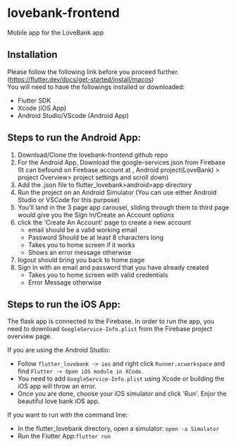 # lovebank-frontend
Mobile app for the LoveBank app

## Installation
Please follow the following link before you proceed further.(https://flutter.dev/docs/get-started/install/macos)<br/>
You will need to have the followings installed or downloaded:

 - Flutter SDK
 - Xcode (iOS App)
 - Android Studio/VScode (Android App)


## Steps to run the Android App:

1. Download/Clone the lovebank-frontend github repo
2. For the Android App, Download the google-services.json from Firebase (It can befound on Firebase account at , Android project(LoveBank) > project Overview> project settings and scroll down)
3. Add the .json file to flutter_lovebank>android>app directory
4. Run the project on an Android Simulator (You can use either Android Studio or VSCode for this purpose)
5. You'll land in the 3 page app carousel, sliding through them to third page would give you the Sign In/Create an Account options
6. click the 'Create An Account' page to create a new account
      - email should be a valid working email
      - Password Should be at least 8 characters long
      - Takes you to home screen if it works
      - Shows an error message otherwise
7.  logout should bring you back to home page
8.  Sign In with an email and password that you have already created
      - Takes you to home screen with valid credentials
      - Error Message otherwise

## Steps to run the iOS App:
The flask app is connected to the Firebase. In order to run the app, you need to download `GoogleService-Info.plist` from the Firebase project overview page.

If you are using the Android Studio: 
 - Follow `flutter_lovebank -> ios` and right click `Runner.xcworkspace` and find `Flutter -> Open iOS module in XCode`. 
 - You need to add `GoogleService-Info.plist` using Xcode or building the iOS app will throw an error. 
 - Once you are done, choose your iOS simulator and click 'Run'. Enjor the beautiful love bank iOS app. <br/>

If you want to run with the command line:
 - In the flutter_lovebank directory, open a simulator: `open -a Simulator`
 - Run the Flutter App:`flutter run` 
